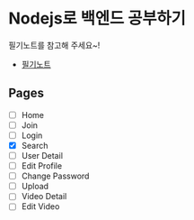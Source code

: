 # Nodejs로 백엔드 공부하기

필기노트를 참고해 주세요~!

- <a href="./notes.md"> 필기노트 </a>

## Pages

- [ ] Home
- [ ] Join
- [ ] Login
- [x] Search
- [ ] User Detail
- [ ] Edit Profile
- [ ] Change Password
- [ ] Upload
- [ ] Video Detail
- [ ] Edit Video
